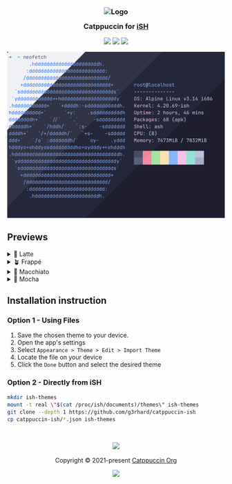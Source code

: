 <h3 align="center">
	<img src="https://raw.githubusercontent.com/catppuccin/catppuccin/main/assets/logos/exports/1544x1544_circle.png" width="100" alt="Logo"/><br/>
	<img src="https://raw.githubusercontent.com/catppuccin/catppuccin/main/assets/misc/transparent.png" height="30" width="0px"/>
	Catppuccin for <a href="https://github.com/ish-app/ish">iSH</a>
	<img src="https://raw.githubusercontent.com/catppuccin/catppuccin/main/assets/misc/transparent.png" height="30" width="0px"/>
</h3>

<p align="center">
	<a href="https://github.com/g3rhard/catppuccin-ish/stargazers"><img src="https://img.shields.io/github/stars/g3rhard/catppuccin-ish?colorA=363a4f&colorB=b7bdf8&style=for-the-badge"></a>
	<a href="https://github.com/g3rhard/catppuccin-ish/issues"><img src="https://img.shields.io/github/issues/g3rhard/catppuccin-ish?colorA=363a4f&colorB=f5a97f&style=for-the-badge"></a>
	<a href="https://github.com/g3rhard/catppuccin-ish/contributors"><img src="https://img.shields.io/github/contributors/g3rhard/catppuccin-ish?colorA=363a4f&colorB=a6da95&style=for-the-badge"></a>
</p>

<p align="center">
	<img src="./assets/preview.webp"/>
</p>

## Previews

<details>
<summary>🌻 Latte</summary>
<img src="./assets/latte.webp"/>
</details>
<details>
<summary>🪴 Frappé</summary>
<img src="./assets/frappe.webp"/>
</details>
<details>
<summary>🌺 Macchiato</summary>
<img src="./assets/macchiato.webp"/>
</details>
<details>
<summary>🌿 Mocha</summary>
<img src="./assets/mocha.webp"/>
</details>

## Installation instruction

### Option 1 - Using Files

1. Save the chosen theme to your device.
2. Open the app's settings
3. Select `Appearance > Theme > Edit > Import Theme`
4. Locate the file on your device
5. Click the `Done` button and select the desired theme

### Option 2 - Directly from iSH

```sh
mkdir ish-themes
mount -t real \"$(cat /proc/ish/documents)/themes\" ish-themes
git clone --depth 1 https://github.com/g3rhard/catppuccin-ish
cp catppuccin-ish/*.json ish-themes
```

&nbsp;

<p align="center">
	<img src="https://raw.githubusercontent.com/catppuccin/catppuccin/main/assets/footers/gray0_ctp_on_line.svg?sanitize=true" />
</p>

<p align="center">
	Copyright &copy; 2021-present <a href="https://github.com/catppuccin" target="_blank">Catppuccin Org</a>
</p>

<p align="center">
	<a href="https://github.com/catppuccin/catppuccin/blob/main/LICENSE"><img src="https://img.shields.io/static/v1.svg?style=for-the-badge&label=License&message=MIT&logoColor=d9e0ee&colorA=363a4f&colorB=b7bdf8"/></a>
</p>
